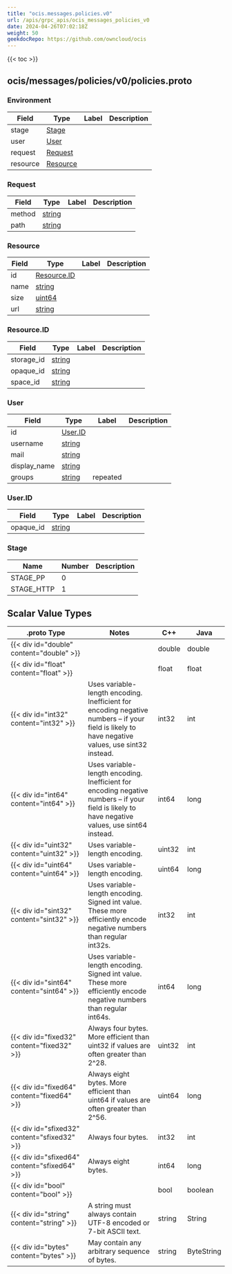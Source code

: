 ```yaml
---
title: "ocis.messages.policies.v0"
url: /apis/grpc_apis/ocis_messages_policies_v0
date: 2024-04-26T07:02:18Z
weight: 50
geekdocRepo: https://github.com/owncloud/ocis
---
```


{{< toc >}}



## ocis/messages/policies/v0/policies.proto

### Environment



| Field | Type | Label | Description |
| ----- | ---- | ----- | ----------- |
| stage | [Stage](#stage) |  |  |
| user | [User](#user) |  |  |
| request | [Request](#request) |  |  |
| resource | [Resource](#resource) |  |  |

### Request



| Field | Type | Label | Description |
| ----- | ---- | ----- | ----------- |
| method | [string](#string) |  |  |
| path | [string](#string) |  |  |

### Resource



| Field | Type | Label | Description |
| ----- | ---- | ----- | ----------- |
| id | [Resource.ID](#resourceid) |  |  |
| name | [string](#string) |  |  |
| size | [uint64](#uint64) |  |  |
| url | [string](#string) |  |  |

### Resource.ID



| Field | Type | Label | Description |
| ----- | ---- | ----- | ----------- |
| storage_id | [string](#string) |  |  |
| opaque_id | [string](#string) |  |  |
| space_id | [string](#string) |  |  |

### User



| Field | Type | Label | Description |
| ----- | ---- | ----- | ----------- |
| id | [User.ID](#userid) |  |  |
| username | [string](#string) |  |  |
| mail | [string](#string) |  |  |
| display_name | [string](#string) |  |  |
| groups | [string](#string) | repeated |  |

### User.ID



| Field | Type | Label | Description |
| ----- | ---- | ----- | ----------- |
| opaque_id | [string](#string) |  |  |

### Stage



| Name | Number | Description |
| ---- | ------ | ----------- |
| STAGE_PP | 0 |  |
| STAGE_HTTP | 1 |  |

## Scalar Value Types

| .proto Type | Notes | C++ | Java |
| ----------- | ----- | --- | ---- |
| {{< div id="double" content="double" >}} |  | double | double |
| {{< div id="float" content="float" >}} |  | float | float |
| {{< div id="int32" content="int32" >}} | Uses variable-length encoding. Inefficient for encoding negative numbers – if your field is likely to have negative values, use sint32 instead. | int32 | int |
| {{< div id="int64" content="int64" >}} | Uses variable-length encoding. Inefficient for encoding negative numbers – if your field is likely to have negative values, use sint64 instead. | int64 | long |
| {{< div id="uint32" content="uint32" >}} | Uses variable-length encoding. | uint32 | int |
| {{< div id="uint64" content="uint64" >}} | Uses variable-length encoding. | uint64 | long |
| {{< div id="sint32" content="sint32" >}} | Uses variable-length encoding. Signed int value. These more efficiently encode negative numbers than regular int32s. | int32 | int |
| {{< div id="sint64" content="sint64" >}} | Uses variable-length encoding. Signed int value. These more efficiently encode negative numbers than regular int64s. | int64 | long |
| {{< div id="fixed32" content="fixed32" >}} | Always four bytes. More efficient than uint32 if values are often greater than 2^28. | uint32 | int |
| {{< div id="fixed64" content="fixed64" >}} | Always eight bytes. More efficient than uint64 if values are often greater than 2^56. | uint64 | long |
| {{< div id="sfixed32" content="sfixed32" >}} | Always four bytes. | int32 | int |
| {{< div id="sfixed64" content="sfixed64" >}} | Always eight bytes. | int64 | long |
| {{< div id="bool" content="bool" >}} |  | bool | boolean |
| {{< div id="string" content="string" >}} | A string must always contain UTF-8 encoded or 7-bit ASCII text. | string | String |
| {{< div id="bytes" content="bytes" >}} | May contain any arbitrary sequence of bytes. | string | ByteString |

